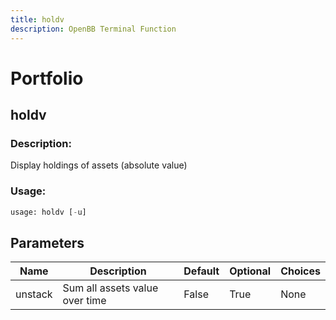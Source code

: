 ```yaml
---
title: holdv
description: OpenBB Terminal Function
---
```


# Portfolio

## holdv

### Description: 

Display holdings of assets (absolute value)

### Usage: 
```python
usage: holdv [-u]
```

## Parameters

| Name | Description | Default | Optional | Choices |
| ---- | ----------- | ------- | -------- | ------- |
| unstack | Sum all assets value over time | False | True | None |


